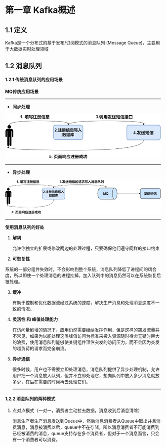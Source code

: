 # 第一章 Kafka概述

## 1.1 定义

Kafka是一个分布式的基于发布/订阅模式的消息队列 (Message Queue)，主要用于大数据实时处理领域

## 1.2 消息队列

#### 1.2.1 传统消息队列的应用场景

**MQ传统应用场景**

------

- **同步处理**

![](\img\imgFile\MessageQueue.png)

------



- **异步处理**

![](\img\imgFile\MessageQueueAsync.png)



------

**使用消息队列的好处**

1. **解耦**

   允许你独立的扩展或修改两边的处理过程，只要确保他们遵守同样的接口约束

2.  **可恢复性**

   系统的一部分组件失效时，不会影响到整个系统，消息队列降低了进程间的耦合度，所以即使一个处理消息的进程挂掉，加入队列中的消息仍然可以在系统恢复后被处理。

3. **缓冲**

   有助于控制和优化数据流经过系统的速度，解决生产消息和处理消息速度不一致的情况。

4. **灵活性 和 峰值处理能力**

   在访问量剧增的情况下，应用仍然需要继续发挥作用，但是这样的突发流量并不常见，如果为以能处理这类峰值访问为标准来投入资源随时待命无疑时巨大的浪费，使用消息队列能够使关键组件顶住突发的访问压力，而不会因为突发的超负荷的请求而完全崩溃。

5. **异步通信**

   很多时候，用户也不需要立即处理消息，消息队列提供了异步处理机制，允许用户把一个消息放入队列，但并不立即处理它，想向队列中放入多少消息就放多少，在后在需要的时候再去处理它们。

   ------

#### 1.2.2  消息队列的两种模式

1. 点对点模式（一对一，消费者主动拉去数据，消息收到后消息清除）

   消息生产者生产消息发送到Queue中，然后消息消费者从Queue中取出并且消费消息，消息被消费以后，queue中不在存储，所以消息消费者不可能消费到已经被消费的消息，queue支持存在多个消费者，但对于一个消息而言，只会有一个消费者可以消费。

   
